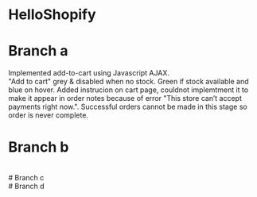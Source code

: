 # HelloShopify
# Branch a 
  Implemented add-to-cart using Javascript AJAX.  
  "Add to cart" grey & disabled when no stock.
  Green if stock available and blue on hover.
  Added instrucion on cart page, couldnot implemtment it to make it appear in order notes because of error "This store can’t accept payments right now.".       Successful orders cannot be made in this stage so order is never complete. 
</br>
# Branch b
</br>
# Branch c
</br>
# Branch d

